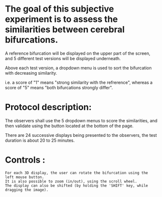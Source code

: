 
# The goal of this subjective experiment is to assess the similarities between cerebral bifurcations.

A reference bifurcation will be displayed on the upper part of the screen, and 5 different test versions will be displayed underneath.

Above each test version, a dropdown menu is used to sort the bifurcation with decreasing similarity.

i.e. a score of "1" means "strong similarity with the refrerence", whereas a score of "5" means "both bifurcations strongly differ".

# Protocol description:

The observers shall use the 5 dropdown menus to score the similarities, and then validate using the button located at the bottom of the page.

There are 24 successive displays being presented to the observers, the test duration is about 20 to 25 minutes.

# Controls :

    For each 3D display, the user can rotate the bifurcation using the left mouse button.
    It is also possible to zoom (in/out), using the scroll wheel.
    The display can also be shifted (by holding the 'SHIFT' key, while dragging the image).
